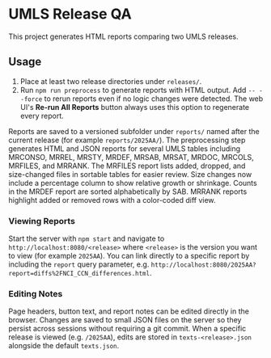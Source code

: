 # UMLS Release QA

This project generates HTML reports comparing two UMLS releases.

## Usage

1. Place at least two release directories under `releases/`.
2. Run `npm run preprocess` to generate reports with HTML output.
   Add `-- --force` to rerun reports even if no logic changes were detected.
   The web UI's **Re-run All Reports** button always uses this option to
   regenerate every report.

Reports are saved to a versioned subfolder under `reports/` named after the
current release (for example `reports/2025AA/`).
The preprocessing step generates HTML and JSON reports for several UMLS tables
including MRCONSO, MRREL, MRSTY, MRDEF, MRSAB, MRSAT, MRDOC, MRCOLS, MRFILES,
and MRRANK.
The MRFILES report lists added, dropped, and size-changed files in sortable
tables for easier review. Size changes now include a percentage column to show
relative growth or shrinkage.
Counts in the MRDEF report are sorted alphabetically by SAB.
MRRANK reports highlight added or removed rows with a color-coded diff view.

### Viewing Reports

Start the server with `npm start` and navigate to `http://localhost:8080/<release>`
where `<release>` is the version you want to view (for example `2025AA`). You can
link directly to a specific report by including the `report` query parameter, e.g.
`http://localhost:8080/2025AA?report=diffs%2FNCI_CCN_differences.html`.

### Editing Notes

Page headers, button text, and report notes can be edited directly in the
browser. Changes are saved to small JSON files on the server so they persist
across sessions without requiring a git commit. When a specific release is
viewed (e.g. `/2025AA`), edits are stored in `texts-<release>.json` alongside the
default `texts.json`.
